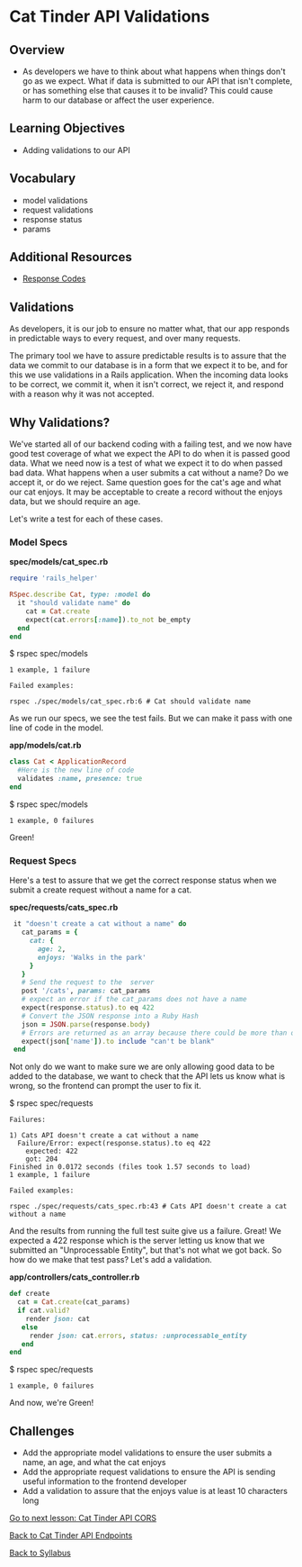 # Cat Tinder API Validations

## Overview
- As developers we have to think about what happens when things don't go as we expect. What if data is submitted to our API that isn't complete, or has something else that causes it to be invalid? This could cause harm to our database or affect the user experience.

## Learning Objectives
- Adding validations to our API

## Vocabulary
- model validations
- request validations
- response status
- params

## Additional Resources
-  [Response Codes](https://en.wikipedia.org/wiki/List_of_HTTP_status_codes)

## Validations
As developers, it is our job to ensure no matter what, that our app responds in predictable ways to every request, and over many requests.

The primary tool we have to assure predictable results is to assure that the data we commit to our database is in a form that we expect it to be, and for this we use validations in a Rails application. When the incoming data looks to be correct, we commit it, when it isn't correct, we reject it, and respond with a reason why it was not accepted.

## Why Validations?
We've started all of our backend coding with a failing test, and we now have good test coverage of what we expect the API to do when it is passed good data. What we need now is a test of what we expect it to do when passed bad data. What happens when a user submits a cat without a name? Do we accept it, or do we reject. Same question goes for the cat's age and what our cat enjoys. It may be acceptable to create a record without the enjoys data, but we should require an age.

Let's write a test for each of these cases.

### Model Specs

**spec/models/cat_spec.rb**
```ruby
require 'rails_helper'

RSpec.describe Cat, type: :model do
  it "should validate name" do
    cat = Cat.create
    expect(cat.errors[:name]).to_not be_empty
  end
end
```
$ rspec spec/models

```
1 example, 1 failure

Failed examples:

rspec ./spec/models/cat_spec.rb:6 # Cat should validate name
```

As we run our specs, we see the test fails. But we can make it pass with one line of code in the model.

**app/models/cat.rb**
```ruby
class Cat < ApplicationRecord
  #Here is the new line of code
  validates :name, presence: true
end
```
$ rspec spec/models
```
1 example, 0 failures
```
Green!

### Request Specs
Here's a test to assure that we get the correct response status when we submit a create request without a name for a cat.

**spec/requests/cats_spec.rb**
```ruby
 it "doesn't create a cat without a name" do
   cat_params = {
     cat: {
       age: 2,
       enjoys: 'Walks in the park'
     }
   }
   # Send the request to the  server
   post '/cats', params: cat_params
   # expect an error if the cat_params does not have a name
   expect(response.status).to eq 422
   # Convert the JSON response into a Ruby Hash
   json = JSON.parse(response.body)
   # Errors are returned as an array because there could be more than one, if there are more than one validation failures on an attribute.
   expect(json['name']).to include "can't be blank"
 end
```

Not only do we want to make sure we are only allowing good data to be added to the database, we want to check that the API lets us know what is wrong, so the frontend can prompt the user to fix it.

$ rspec spec/requests
```
Failures:

1) Cats API doesn't create a cat without a name
  Failure/Error: expect(response.status).to eq 422
    expected: 422
    got: 204
Finished in 0.0172 seconds (files took 1.57 seconds to load)
1 example, 1 failure

Failed examples:

rspec ./spec/requests/cats_spec.rb:43 # Cats API doesn't create a cat without a name
```
And the results from running the full test suite give us a failure. Great! We expected a 422 response which is the server letting us know that we submitted an "Unprocessable Entity", but that's not what we got back. So how do we make that test pass? Let's add a validation.

**app/controllers/cats_controller.rb**
```ruby
def create
  cat = Cat.create(cat_params)
  if cat.valid?
    render json: cat
   else
     render json: cat.errors, status: :unprocessable_entity
   end
end
```

$ rspec spec/requests
```
1 example, 0 failures
```

And now, we're Green!

## Challenges
- Add the appropriate model validations to ensure the user submits a name, an age, and what the cat enjoys
- Add the appropriate request validations to ensure the API is sending useful information to the frontend developer
- Add a validation to assure that the enjoys value is at least 10 characters long

[Go to next lesson: Cat Tinder API CORS](./CORS.md)

[Back to Cat Tinder API Endpoints](./api_endpoints.md)

[Back to Syllabus](../../README.md)

